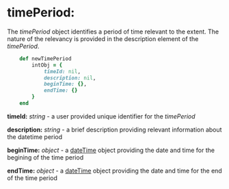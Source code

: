 # timePeriod:

The *timePeriod* object identifies a period of time relevant to the extent.  The nature of the relevancy is provided in the description element of the *timePeriod*.

````ruby
    def newTimePeriod
        intObj = {
            timeId: nil,
            description: nil,
            beginTime: {},
            endTime: {}
        }
    end
````

__timeId:__ *string* - a user provided unique identifier for the *timePeriod*

__description:__ *string* - a brief description providing relevant information about the datetime period

__beginTime:__ *object* - a [dateTime](../mdtranslator/dateTime.md) object providing the date and time for the begining of the time period

__endTime:__ *object* - a [dateTime](../mdtranslator/dateTime.md) object providing the date and time for the end of the time period
